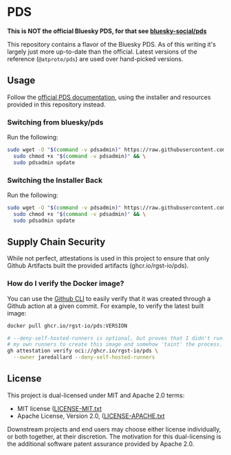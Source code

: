 # PDS

**This is NOT the official Bluesky PDS, for that see
[bluesky-social/pds](https://github.com/bluesky-social/pds)**

This repository contains a flavor of the Bluesky PDS. As of this writing
it's largely just more up-to-date than the official. Latest versions of
the reference (`@atproto/pds`) are used over hand-picked versions.

## Usage

Follow the [official PDS documentation](https://github.com/bluesky-social/pds),
using the installer and resources provided in this repository instead.

### Switching from bluesky/pds

Run the following:

```bash
sudo wget -O "$(command -v pdsadmin)" https://raw.githubusercontent.com/rgst-io/pds/refs/heads/main/pdsadmin.sh && \
  sudo chmod +x "$(command -v pdsadmin)" && \
  sudo pdsadmin update
```

### Switching the Installer Back

Run the following:

```bash
sudo wget -O "$(command -v pdsadmin)" https://raw.githubusercontent.com/bluesky-social/pds/refs/heads/main/pdsadmin.sh && \
  sudo chmod +x "$(command -v pdsadmin)" && \
  sudo pdsadmin update
```

## Supply Chain Security

While not perfect, attestations is used in this project to ensure that
only Github Artifacts built the provided artifacts
(ghcr.io/rgst-io/pds).

### How do I verify the Docker image?

You can use the [Github CLI] to easily verify that it was created
through a Github action at a given commit. For example, to verify the
latest built image:

```bash
docker pull ghcr.io/rgst-io/pds:VERSION

# --deny-self-hosted-runners is optional, but proves that I didn't run
# my own runners to create this image and somehow 'taint' the process.
gh attestation verify oci://ghcr.io/rgst-io/pds \
  --owner jaredallard --deny-self-hosted-runners
```

## License

This project is dual-licensed under MIT and Apache 2.0 terms:

- MIT license ([LICENSE-MIT.txt](./LICENSE-MIT.txt)
- Apache License, Version 2.0, ([LICENSE-APACHE.txt](./LICENSE-APACHE.txt)

Downstream projects and end users may choose either license
individually, or both together, at their discretion. The motivation for
this dual-licensing is the additional software patent assurance provided
by Apache 2.0.

[Github CLI]: https://cli.github.com/